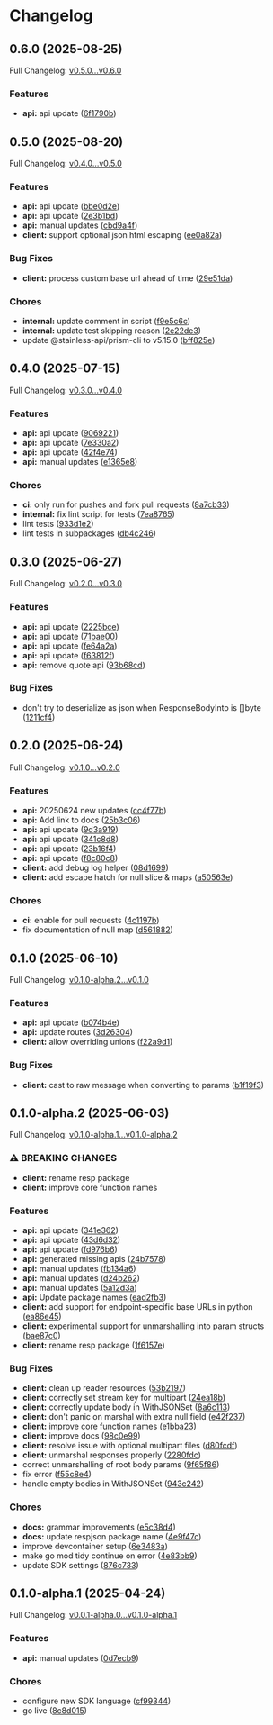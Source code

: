 # Changelog

## 0.6.0 (2025-08-25)

Full Changelog: [v0.5.0...v0.6.0](https://github.com/dinaricrypto/dinari-api-sdk-go/compare/v0.5.0...v0.6.0)

### Features

* **api:** api update ([6f1790b](https://github.com/dinaricrypto/dinari-api-sdk-go/commit/6f1790be9d1da7622a9a5bf17abd5501d48ee6f9))

## 0.5.0 (2025-08-20)

Full Changelog: [v0.4.0...v0.5.0](https://github.com/dinaricrypto/dinari-api-sdk-go/compare/v0.4.0...v0.5.0)

### Features

* **api:** api update ([bbe0d2e](https://github.com/dinaricrypto/dinari-api-sdk-go/commit/bbe0d2e9d8483c8c766efd5a3d16cb42342a6ef4))
* **api:** api update ([2e3b1bd](https://github.com/dinaricrypto/dinari-api-sdk-go/commit/2e3b1bdd2d64f9973f9dda818eeaa7a32c8c6dc7))
* **api:** manual updates ([cbd9a4f](https://github.com/dinaricrypto/dinari-api-sdk-go/commit/cbd9a4f4943c221d25586cb2502cf3ce8e1b362f))
* **client:** support optional json html escaping ([ee0a82a](https://github.com/dinaricrypto/dinari-api-sdk-go/commit/ee0a82a6948d8a5eab8af8b89e166463a6c4d6c2))


### Bug Fixes

* **client:** process custom base url ahead of time ([29e51da](https://github.com/dinaricrypto/dinari-api-sdk-go/commit/29e51dafd42e05b782e33e11c312356c1eae2bca))


### Chores

* **internal:** update comment in script ([f9e5c6c](https://github.com/dinaricrypto/dinari-api-sdk-go/commit/f9e5c6cd83d91896478b79f46c025af4b56becef))
* **internal:** update test skipping reason ([2e22de3](https://github.com/dinaricrypto/dinari-api-sdk-go/commit/2e22de3268f2c5b4b3aeac614266beacd516c150))
* update @stainless-api/prism-cli to v5.15.0 ([bff825e](https://github.com/dinaricrypto/dinari-api-sdk-go/commit/bff825efaaa9bc4c863240bc3c432b3ce80bcdae))

## 0.4.0 (2025-07-15)

Full Changelog: [v0.3.0...v0.4.0](https://github.com/dinaricrypto/dinari-api-sdk-go/compare/v0.3.0...v0.4.0)

### Features

* **api:** api update ([9069221](https://github.com/dinaricrypto/dinari-api-sdk-go/commit/906922130b6bbaba652ac94f8d6ba1b36bf0381b))
* **api:** api update ([7e330a2](https://github.com/dinaricrypto/dinari-api-sdk-go/commit/7e330a21da5d216d6bfc7726da450447a07fe036))
* **api:** api update ([42f4e74](https://github.com/dinaricrypto/dinari-api-sdk-go/commit/42f4e74f5820dc9690fadc791265af897e6a6aca))
* **api:** manual updates ([e1365e8](https://github.com/dinaricrypto/dinari-api-sdk-go/commit/e1365e8ca31cc7316989634199039f1c121a9570))


### Chores

* **ci:** only run for pushes and fork pull requests ([8a7cb33](https://github.com/dinaricrypto/dinari-api-sdk-go/commit/8a7cb33eb06e709001d278fa7e543c0c765b7cc2))
* **internal:** fix lint script for tests ([7ea8765](https://github.com/dinaricrypto/dinari-api-sdk-go/commit/7ea8765d85c0772fdb3beb68112edb91b3757ef7))
* lint tests ([933d1e2](https://github.com/dinaricrypto/dinari-api-sdk-go/commit/933d1e23811f7560a19501631ec51056b673a69c))
* lint tests in subpackages ([db4c246](https://github.com/dinaricrypto/dinari-api-sdk-go/commit/db4c246f937cf66128f32775d4baa4b57c95e560))

## 0.3.0 (2025-06-27)

Full Changelog: [v0.2.0...v0.3.0](https://github.com/dinaricrypto/dinari-api-sdk-go/compare/v0.2.0...v0.3.0)

### Features

* **api:** api update ([2225bce](https://github.com/dinaricrypto/dinari-api-sdk-go/commit/2225bced5626e4cd834fc1245c806eacdc37ef9d))
* **api:** api update ([71bae00](https://github.com/dinaricrypto/dinari-api-sdk-go/commit/71bae000c777fb878dd2bd5d3f5bfcc82e70dd0b))
* **api:** api update ([fe64a2a](https://github.com/dinaricrypto/dinari-api-sdk-go/commit/fe64a2a588dbdaaa54176d1a2a3c4830ed75bc05))
* **api:** api update ([f63812f](https://github.com/dinaricrypto/dinari-api-sdk-go/commit/f63812f7e3ea7f54e472f20a1b9fa937ed30a964))
* **api:** remove quote api ([93b68cd](https://github.com/dinaricrypto/dinari-api-sdk-go/commit/93b68cd54227ac39c438608cecbfaf15c7951442))


### Bug Fixes

* don't try to deserialize as json when ResponseBodyInto is []byte ([1211cf4](https://github.com/dinaricrypto/dinari-api-sdk-go/commit/1211cf4b054df77f03e35b505298d6efafae82d2))

## 0.2.0 (2025-06-24)

Full Changelog: [v0.1.0...v0.2.0](https://github.com/dinaricrypto/dinari-api-sdk-go/compare/v0.1.0...v0.2.0)

### Features

* **api:** 20250624 new updates ([cc4f77b](https://github.com/dinaricrypto/dinari-api-sdk-go/commit/cc4f77b740f9225ed4b1646e10754f2774eaa1ae))
* **api:** Add link to docs ([25b3c06](https://github.com/dinaricrypto/dinari-api-sdk-go/commit/25b3c06476e1a8e65825864dcacf9ecef11f0f10))
* **api:** api update ([9d3a919](https://github.com/dinaricrypto/dinari-api-sdk-go/commit/9d3a919a4cb2c9774f6409f631b50ad34b50660a))
* **api:** api update ([341c8d8](https://github.com/dinaricrypto/dinari-api-sdk-go/commit/341c8d8e20e8d4193f115d388085d9e20f9ae6f5))
* **api:** api update ([23b16f4](https://github.com/dinaricrypto/dinari-api-sdk-go/commit/23b16f4a5f6e52ca82f59149ae2f06ae2cbcce07))
* **api:** api update ([f8c80c8](https://github.com/dinaricrypto/dinari-api-sdk-go/commit/f8c80c875fcb0d89d33af49ceb6d695592696278))
* **client:** add debug log helper ([08d1699](https://github.com/dinaricrypto/dinari-api-sdk-go/commit/08d16996f15377e88a1b68ff07f6c90073fa49eb))
* **client:** add escape hatch for null slice & maps ([a50563e](https://github.com/dinaricrypto/dinari-api-sdk-go/commit/a50563eaac3261c9cbd794c407a89fcd170917b1))


### Chores

* **ci:** enable for pull requests ([4c1197b](https://github.com/dinaricrypto/dinari-api-sdk-go/commit/4c1197b9ca41481fdda0b4d957a072a5ea68506a))
* fix documentation of null map ([d561882](https://github.com/dinaricrypto/dinari-api-sdk-go/commit/d5618820d5b954f2e2b61cee2205eb567b144665))

## 0.1.0 (2025-06-10)

Full Changelog: [v0.1.0-alpha.2...v0.1.0](https://github.com/dinaricrypto/dinari-api-sdk-go/compare/v0.1.0-alpha.2...v0.1.0)

### Features

* **api:** api update ([b074b4e](https://github.com/dinaricrypto/dinari-api-sdk-go/commit/b074b4e602837e286c9bc4b56800b854d11d6c60))
* **api:** update routes ([3d26304](https://github.com/dinaricrypto/dinari-api-sdk-go/commit/3d263042d1c26ee39a1c0f3657896c8e1c6dbe83))
* **client:** allow overriding unions ([f22a9d1](https://github.com/dinaricrypto/dinari-api-sdk-go/commit/f22a9d1103c3d2ed1ba741a3559f4639d4d3a286))


### Bug Fixes

* **client:** cast to raw message when converting to params ([b1f19f3](https://github.com/dinaricrypto/dinari-api-sdk-go/commit/b1f19f3de2f05dc28f406e3f7e2fa6ab2369acce))

## 0.1.0-alpha.2 (2025-06-03)

Full Changelog: [v0.1.0-alpha.1...v0.1.0-alpha.2](https://github.com/dinaricrypto/dinari-api-sdk-go/compare/v0.1.0-alpha.1...v0.1.0-alpha.2)

### ⚠ BREAKING CHANGES

* **client:** rename resp package
* **client:** improve core function names

### Features

* **api:** api update ([341e362](https://github.com/dinaricrypto/dinari-api-sdk-go/commit/341e3628a4d4072e13a1dc1070611ceba2405f46))
* **api:** api update ([43d6d32](https://github.com/dinaricrypto/dinari-api-sdk-go/commit/43d6d326dfccf8e835f59811924b582438e5df4f))
* **api:** api update ([fd976b6](https://github.com/dinaricrypto/dinari-api-sdk-go/commit/fd976b6fc06ab7d87e51b5bdb48a817a20ba238b))
* **api:** generated missing apis ([24b7578](https://github.com/dinaricrypto/dinari-api-sdk-go/commit/24b7578490ae47877fa432ff407951e074ca3645))
* **api:** manual updates ([fb134a6](https://github.com/dinaricrypto/dinari-api-sdk-go/commit/fb134a6bb923006edd5f169ea79a0ff81728d4ca))
* **api:** manual updates ([d24b262](https://github.com/dinaricrypto/dinari-api-sdk-go/commit/d24b262d2e863093b3fc7d04aa0f5f70ef4a2508))
* **api:** manual updates ([5a12d3a](https://github.com/dinaricrypto/dinari-api-sdk-go/commit/5a12d3a6b5440ca6b55b8f904edfea1ed04ce84d))
* **api:** Update package names ([ead2fb3](https://github.com/dinaricrypto/dinari-api-sdk-go/commit/ead2fb35663d079af30b5ba8cba40af323ffeb52))
* **client:** add support for endpoint-specific base URLs in python ([ea86e45](https://github.com/dinaricrypto/dinari-api-sdk-go/commit/ea86e45a81e13950f679fa089010d21e6d294d80))
* **client:** experimental support for unmarshalling into param structs ([bae87c0](https://github.com/dinaricrypto/dinari-api-sdk-go/commit/bae87c0a9e818d91c75a6db7058cc50f34ea299d))
* **client:** rename resp package ([1f6157e](https://github.com/dinaricrypto/dinari-api-sdk-go/commit/1f6157e68c56ceb5ef1f60d4367e99fd42ac4082))


### Bug Fixes

* **client:** clean up reader resources ([53b2197](https://github.com/dinaricrypto/dinari-api-sdk-go/commit/53b2197e72dc7ad7b28726e7a5e95a9d744ca76e))
* **client:** correctly set stream key for multipart ([24ea18b](https://github.com/dinaricrypto/dinari-api-sdk-go/commit/24ea18b83cfb8862c102069033028eedc0f5b91e))
* **client:** correctly update body in WithJSONSet ([8a6c113](https://github.com/dinaricrypto/dinari-api-sdk-go/commit/8a6c11330293c57c7ae7c8f667218cd933e2aa8c))
* **client:** don't panic on marshal with extra null field ([e42f237](https://github.com/dinaricrypto/dinari-api-sdk-go/commit/e42f237e0a9acf28f3bbe34460b0c76041897d0c))
* **client:** improve core function names ([e1bba23](https://github.com/dinaricrypto/dinari-api-sdk-go/commit/e1bba236633d9f9c04a661a68bb15806085cb935))
* **client:** improve docs ([98c0e99](https://github.com/dinaricrypto/dinari-api-sdk-go/commit/98c0e996b1a856bf7e092a5674eb943ce99e7419))
* **client:** resolve issue with optional multipart files ([d80fcdf](https://github.com/dinaricrypto/dinari-api-sdk-go/commit/d80fcdfb1c45424be7a70e3ecb662560d1f690d2))
* **client:** unmarshal responses properly ([2280fdc](https://github.com/dinaricrypto/dinari-api-sdk-go/commit/2280fdc080af0c6949ed552d7f9d822fcdfeb1cb))
* correct unmarshalling of root body params ([9f65f86](https://github.com/dinaricrypto/dinari-api-sdk-go/commit/9f65f8688dce2c068360ce5c3186512ac64e7106))
* fix error ([f55c8e4](https://github.com/dinaricrypto/dinari-api-sdk-go/commit/f55c8e40c8560911383beaf9d3dc9bdcda1d9f3f))
* handle empty bodies in WithJSONSet ([943c242](https://github.com/dinaricrypto/dinari-api-sdk-go/commit/943c242118101852c9f843c2f38520d5f075f52b))


### Chores

* **docs:** grammar improvements ([e5c38d4](https://github.com/dinaricrypto/dinari-api-sdk-go/commit/e5c38d427928d706a5a2590cd462e4f1a2165f06))
* **docs:** update respjson package name ([4e9f47c](https://github.com/dinaricrypto/dinari-api-sdk-go/commit/4e9f47c2c6e35299a861d59a80e6d6e41c5d6bab))
* improve devcontainer setup ([6e3483a](https://github.com/dinaricrypto/dinari-api-sdk-go/commit/6e3483a9c75465d713edceb1354e5679eb324399))
* make go mod tidy continue on error ([4e83bb9](https://github.com/dinaricrypto/dinari-api-sdk-go/commit/4e83bb972210c801c2863e0f44e5f4ca71bf32aa))
* update SDK settings ([876c733](https://github.com/dinaricrypto/dinari-api-sdk-go/commit/876c733bc4110fb1da961a93bba03482eadc9b92))

## 0.1.0-alpha.1 (2025-04-24)

Full Changelog: [v0.0.1-alpha.0...v0.1.0-alpha.1](https://github.com/dinaricrypto/dinari-api-sdk-go/compare/v0.0.1-alpha.0...v0.1.0-alpha.1)

### Features

* **api:** manual updates ([0d7ecb9](https://github.com/dinaricrypto/dinari-api-sdk-go/commit/0d7ecb9c12e6c76cc7e526eaba516529b1a66ef4))


### Chores

* configure new SDK language ([cf99344](https://github.com/dinaricrypto/dinari-api-sdk-go/commit/cf99344dd4870e78048632ce270b8a65af3bcb78))
* go live ([8c8d015](https://github.com/dinaricrypto/dinari-api-sdk-go/commit/8c8d0156ff5ced63ec205c150e4ef6d214c79357))
